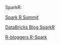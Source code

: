 SparkR:

[Spark R Summit](https://spark-summit.org/2014/wp-content/uploads/2014/07/SparkR-SparkSummit.pdf)

[DataBricks Blog SparkR](http://databricks.com/blog/2015/06/09/announcing-sparkr-r-on-spark.html)

[R-bloggers R-Spark](http://www.r-bloggers.com/a-first-look-at-spark/)
